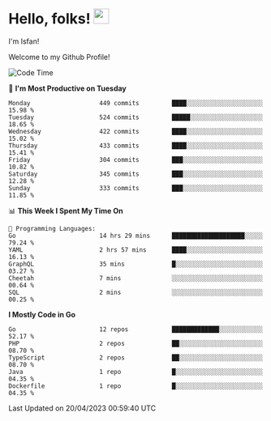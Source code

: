 # Hello, folks! <img src="https://raw.githubusercontent.com/MartinHeinz/MartinHeinz/master/wave.gif" width="30px" height="30px" />

I'm Isfan!

Welcome to my Github Profile!

<!--START_SECTION:waka-->
![Code Time](http://img.shields.io/badge/Code%20Time-2%2C554%20hrs%2057%20mins-blue)

📅 **I'm Most Productive on Tuesday** 

```text
Monday                   449 commits         ████░░░░░░░░░░░░░░░░░░░░░   15.98 % 
Tuesday                  524 commits         █████░░░░░░░░░░░░░░░░░░░░   18.65 % 
Wednesday                422 commits         ████░░░░░░░░░░░░░░░░░░░░░   15.02 % 
Thursday                 433 commits         ████░░░░░░░░░░░░░░░░░░░░░   15.41 % 
Friday                   304 commits         ███░░░░░░░░░░░░░░░░░░░░░░   10.82 % 
Saturday                 345 commits         ███░░░░░░░░░░░░░░░░░░░░░░   12.28 % 
Sunday                   333 commits         ███░░░░░░░░░░░░░░░░░░░░░░   11.85 % 
```


📊 **This Week I Spent My Time On** 

```text
💬 Programming Languages: 
Go                       14 hrs 29 mins      ████████████████████░░░░░   79.24 % 
YAML                     2 hrs 57 mins       ████░░░░░░░░░░░░░░░░░░░░░   16.13 % 
GraphQL                  35 mins             █░░░░░░░░░░░░░░░░░░░░░░░░   03.27 % 
Cheetah                  7 mins              ░░░░░░░░░░░░░░░░░░░░░░░░░   00.64 % 
SQL                      2 mins              ░░░░░░░░░░░░░░░░░░░░░░░░░   00.25 % 
```

**I Mostly Code in Go** 

```text
Go                       12 repos            █████████████░░░░░░░░░░░░   52.17 % 
PHP                      2 repos             ██░░░░░░░░░░░░░░░░░░░░░░░   08.70 % 
TypeScript               2 repos             ██░░░░░░░░░░░░░░░░░░░░░░░   08.70 % 
Java                     1 repo              █░░░░░░░░░░░░░░░░░░░░░░░░   04.35 % 
Dockerfile               1 repo              █░░░░░░░░░░░░░░░░░░░░░░░░   04.35 % 
```




 Last Updated on 20/04/2023 00:59:40 UTC
<!--END_SECTION:waka-->

<!--
**isfanazha/isfanazha** is a ✨ _special_ ✨ repository because its `README.md` (this file) appears on your GitHub profile.

Here are some ideas to get you started:

- 🔭 I’m currently working on ...
- 🌱 I’m currently learning ...
- 👯 I’m looking to collaborate on ...
- 🤔 I’m looking for help with ...
- 💬 Ask me about ...
- 📫 How to reach me: ...
- 😄 Pronouns: ...
- ⚡ Fun fact: ...
-->

